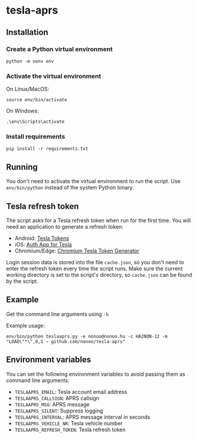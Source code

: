 # tesla-aprs

## Installation

### Create a Python virtual environment

```
python -m venv env
```

### Activate the virtual environment

On Linux/MacOS:

```
source env/bin/activate
```

On Windows:

```
.\env\Scripts\activate
```

### Install requirements

```
pip install -r requirements.txt
```

## Running

You don't need to activate the virtual environment to run the script.
Use `env/bin/python` instead of the system Python binary.

## Tesla refresh token

The script asks for a Tesla refresh token when run for the first time.
You will need an application to generate a refresh token:

- Android: [Tesla Tokens](https://play.google.com/store/apps/details?id=net.leveugle.teslatokens)
- iOS: [Auth App for Tesla](https://apps.apple.com/us/app/auth-app-for-tesla/id1552058613)
- Chromium/Edge: [Chromium Tesla Token Generator](https://github.com/DoctorMcKay/chromium-tesla-token-generator)

Login session data is stored into the file `cache.json`, so you don't need to
enter the refresh token every time the script runs. Make sure the current
working directory is set to the script's directory, so `cache.json` can be
found by the script.

## Example

Get the command line arguments using `-h`

Example usage:

```
env/bin/python teslaaprs.py -e nonoo@nonoo.hu -c HA2NON-12 -m "LOAD\"*\",8,1 ~ github.com/nonoo/tesla-aprs"
```

## Environment variables

You can set the following environment variables to avoid passing them as
command line arguments:

- `TESLAAPRS_EMAIL`: Tesla account email address
- `TESLAAPRS_CALLSIGN`: APRS callsign
- `TESLAAPRS_MSG`: APRS message
- `TESLAAPRS_SILENT`: Suppress logging
- `TESLAAPRS_INTERVAL`: APRS message interval in seconds
- `TESLAAPRS_VEHICLE_NR`: Tesla vehicle number
- `TESLAAPRS_REFRESH_TOKEN`: Tesla refresh token
